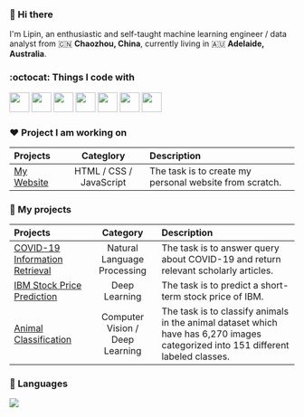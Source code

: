 ### 👋 Hi there 

I'm Lipin, an enthusiastic and self-taught machine learning engineer / data analyst  from 🇨🇳 **Chaozhou, China**, currently living in 🇦🇺 **Adelaide, Australia**.

### :octocat: Things I code with
<img height=35 src="https://github.com/guolipin/guolipin/assets/134791744/a95949ca-3118-417f-97d5-d67f56a45bf5">
<img height=35 src="https://github.com/guolipin/guolipin/assets/134791744/3806df9c-6e8e-484e-95a6-cee35f2d01c1">
<img height=35 src="https://github.com/guolipin/guolipin/assets/134791744/2ecf6e42-bf87-4dc9-9c42-e6a72ef908f4">
<img height=35 src="https://github.com/guolipin/guolipin/assets/134791744/b7319b7a-393d-4034-ab78-772e3833ca8b">
<img height=35 src="https://github.com/guolipin/guolipin/assets/134791744/21dd8e64-19b9-4311-b9f9-17e62db82182">
<img height=35 src="https://github.com/guolipin/guolipin/assets/134791744/897dcde7-1fed-45dc-b00f-cad366ae210d">
<img height=35 src="https://github.com/guolipin/guolipin/assets/134791744/3abfa8ea-7d54-41da-a3a2-ee3e41611a5e">

### ❤️ Project I am working on
|  Projects | Categlory |    Description     |
| :---       |    :----:   |   :--- |
| [My Website](https://github.com/guolipin/guolipin.github.io)   | HTML / CSS / JavaScript | The task is to create my personal website from scratch. |

### 🌻 My projects
|  Projects | Category |    Description     |
| :---       |    :----:   |   :--- |
| [COVID-19 Information Retrieval](https://github.com/guolipin/search_engine)   | Natural Language Processing | The task is to answer query about COVID-19 and return relevant scholarly articles.  |
| [IBM Stock Price Prediction](https://github.com/guolipin/IBM_stock_prediction)   | Deep Learning | The task is to predict a short-term stock price of IBM. |
| [Animal Classification](https://github.com/guolipin/animal_classification) | Computer Vision /<br> Deep Learning| The task is to classify animals in the animal dataset which have has 6,270 images categorized into 151 different labeled classes.|

### 🎄 Languages
<img src="https://github-readme-stats.vercel.app/api/top-langs?username=guolipin"/> 

